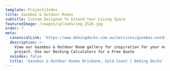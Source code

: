 ```yaml
---
template: ProjectsIndex
title: Gazebos & Outdoor Rooms
subtitle: Custom Designed To Extend Your Living Space
featuredImage: /images/uploads/img_2526.jpg
order: 7
meta:
  canonicalLink: 'https://www.dekingdecks.com.au/services/gazebos-outdoor-rooms/'
  description: >-
    View our Gazebos & Outdoor Room gallery for inspiration for your new
    project. Use our Decking Calculators for a Free Quote
  noindex: false
  title: 'Gazebos & Outdoor Rooms Brisbane, Gold Coast | Deking Decks'
---
```


